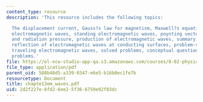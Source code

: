 ```yaml
---
content_type: resource
description: 'This resource includes the following topics:

  The displacement current, Gauss?s law for magnetism, Maxwell?s equations, plane
  electromagnetic waves, standing electromagnetic waves, poynting vector, momentum
  and radiation pressure, production of electromagnetic waves, summary, appendix:
  reflection of electromagnetic waves at conducting surfaces, problem-solving strategy:
  traveling electromagnetic waves, solved problems, conceptual questions, and additional
  problems.'
file: https://ol-ocw-studio-app-qa.s3.amazonaws.com/courses/8-02-physics-ii-electricity-and-magnetism-spring-2007/2d2f227e6fd26ee25f366759e02f03dc_chapte13em_waves.pdf
file_type: application/pdf
parent_uid: 588b48d5-a339-0347-e6e5-b16b0ec1fe7b
resourcetype: Document
title: chapte13em_waves.pdf
uid: 2d2f227e-6fd2-6ee2-5f36-6759e02f03dc
---
```

